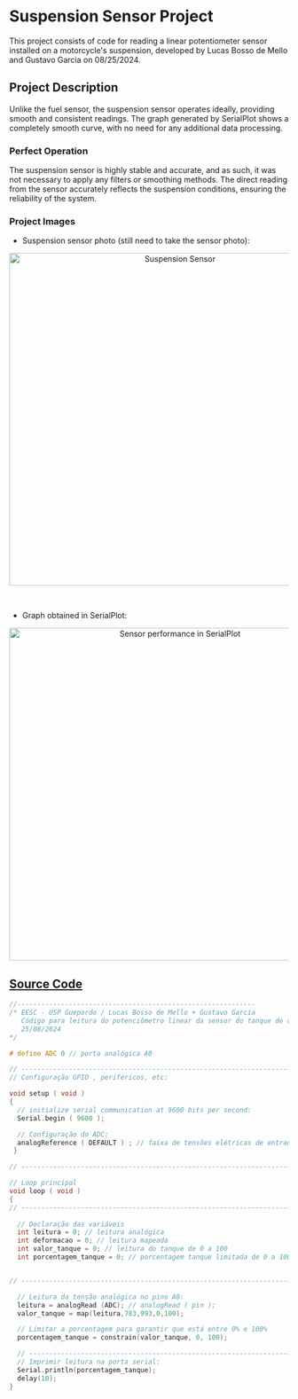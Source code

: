 # Suspension Sensor Project

This project consists of code for reading a linear potentiometer sensor installed on a motorcycle's suspension, developed by Lucas Bosso de Mello and Gustavo Garcia on 08/25/2024.

## Project Description

Unlike the fuel sensor, the suspension sensor operates ideally, providing smooth and consistent readings. The graph generated by SerialPlot shows a completely smooth curve, with no need for any additional data processing.

### Perfect Operation

The suspension sensor is highly stable and accurate, and as such, it was not necessary to apply any filters or smoothing methods. The direct reading from the sensor accurately reflects the suspension conditions, ensuring the reliability of the system.

### Project Images

- Suspension sensor photo (still need to take the sensor photo):

<p align="center">
  <img src="sensor.jpg" alt="Suspension Sensor" width="600" style="display: block; margin-left: auto; margin-right: auto;"/>
</p>

<br>

- Graph obtained in SerialPlot:

<p align="center">
  <img src="serialplot.jpg" alt="Sensor performance in SerialPlot" width="600" style="display: block; margin-left: auto; margin-right: auto;"/>
</p>

## [Source Code](potenciometro_linear_suspensao.ino)

```cpp
//------------------------------------------------------------
/* EESC - USP Guepardo / Lucas Bosso de Mello + Gustavo Garcia
   Código para leitura do potenciômetro linear da sensor do tanque de combustível
   25/08/2024
*/ 

# define ADC 0 // porta analógica A0

// ------------------------------------------------------------------------
// Configuração GPIO , periféricos, etc:

void setup ( void ) 
{
  // initialize serial communication at 9600 bits per second:
  Serial.begin ( 9600 );

  // Configuração do ADC:
  analogReference ( DEFAULT ) ; // faixa de tensões elétricas de entrada : 0 V − 5 V
 }

// ------------------------------------------------------------------------

// Loop principal
void loop ( void ) 
{
// ------------------------------------------------------------------------
 
  // Declaração das variáveis
  int leitura = 0; // leitura analógica
  int deformacao = 0; // leitura mapeada
  int valor_tanque = 0; // leitura do tanque de 0 a 100
  int porcentagem_tanque = 0; // porcentagem tanque limitada de 0 a 100


// ------------------------------------------------------------------------

  // Leitura da tensão analógica no pino A0:
  leitura = analogRead (ADC); // analogRead ( pin );
  valor_tanque = map(leitura,783,993,0,100);

  // Limitar a porcentagem para garantir que está entre 0% e 100%
  porcentagem_tanque = constrain(valor_tanque, 0, 100);

  // ------------------------------------------------------------------------
  // Imprimir leitura na porta serial:
  Serial.println(porcentagem_tanque);
  delay(10);
}

